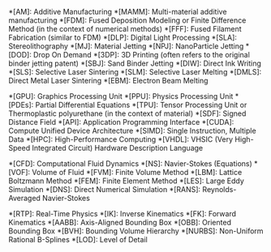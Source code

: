 
*[AM]: Additive Manufacturing
*[MAMM]: Multi-material additive manufacturing
*[FDM]: Fused Deposition Modeling or Finite Difference Method (in the context of numerical methods)
*[FFF]: Fused Filament Fabrication (similar to FDM)
*[DLP]: Digital Light Processing
*[SLA]: Stereolithography
*[MJ]: Material Jetting
*[NPJ]: NanoParticle Jetting
*[DOD]: Drop On Demand
*[3DP]: 3D Printing (often refers to the original binder jetting patent)
*[SBJ]: Sand Binder Jetting
*[DIW]: Direct Ink Writing
*[SLS]: Selective Laser Sintering
*[SLM]: Selective Laser Melting
*[DMLS]: Direct Metal Laser Sintering
*[EBM]: Electron Beam Melting

<!-- Computational Terms -->
*[GPU]: Graphics Processing Unit
*[PPU]: Physics Processing Unit
*[PDEs]: Partial Differential Equations
*[TPU]: Tensor Processing Unit or Thermoplastic polyurethane (in the context of material)
*[SDF]: Signed Distance Field
*[API]: Application Programming Interface
*[CUDA]: Compute Unified Device Architecture
*[SIMD]: Single Instruction, Multiple Data
*[HPC]: High-Performance Computing
*[VHDL]: VHSIC (Very High-Speed Integrated Circuit) Hardware Description Language

<!-- Fluid Dynamics -->
*[CFD]: Computational Fluid Dynamics
*[NS]: Navier-Stokes (Equations)
*[VOF]: Volume of Fluid
*[FVM]: Finite Volume Method
*[LBM]: Lattice Boltzmann Method
*[FEM]: Finite Element Method
*[LES]: Large Eddy Simulation
*[DNS]: Direct Numerical Simulation
*[RANS]: Reynolds-Averaged Navier-Stokes

<!-- Real-time Video Game Physics -->
*[RTP]: Real-Time Physics
*[IK]: Inverse Kinematics
*[FK]: Forward Kinematics
*[AABB]: Axis-Aligned Bounding Box
*[OBB]: Oriented Bounding Box
*[BVH]: Bounding Volume Hierarchy
*[NURBS]: Non-Uniform Rational B-Splines
*[LOD]: Level of Detail